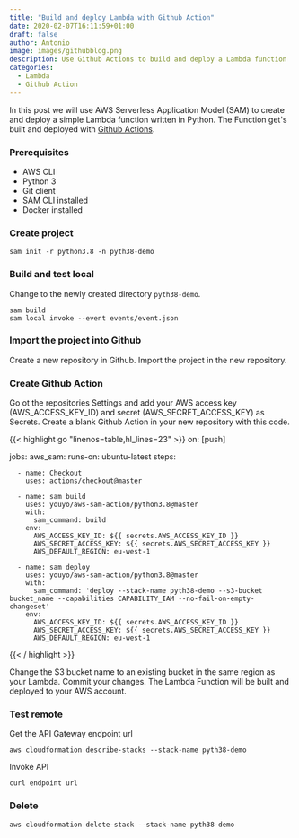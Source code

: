 ```yaml
---
title: "Build and deploy Lambda with Github Action"
date: 2020-02-07T16:11:59+01:00
draft: false
author: Antonio
image: images/githubblog.png
description: Use Github Actions to build and deploy a Lambda function 
categories: 
  - Lambda
  - Github Action
---
```


In this post we will use AWS Serverless Application Model (SAM) to create and deploy a simple Lambda function written in Python. The Function get's built and deployed with [Github Actions](https://github.com/marketplace?type=actions).


### Prerequisites
* AWS CLI
* Python 3
* Git client
* SAM CLI installed
* Docker installed


### Create project
    sam init -r python3.8 -n pyth38-demo

### Build and test local
Change to the newly created directory `pyth38-demo`.

    sam build
    sam local invoke --event events/event.json

### Import the project into Github
Create a new repository in Github. Import the project in the new repository.

### Create Github Action
Go ot the repositories Settings and add your AWS access key (AWS_ACCESS_KEY_ID) and secret (AWS_SECRET_ACCESS_KEY) as Secrets.
Create a blank Github Action in your new repository with this code.

{{< highlight go "linenos=table,hl_lines=23" >}}
on: [push]

jobs:
  aws_sam:
    runs-on: ubuntu-latest
    steps:

      - name: Checkout
        uses: actions/checkout@master

      - name: sam build
        uses: youyo/aws-sam-action/python3.8@master
        with:
          sam_command: build
        env:
          AWS_ACCESS_KEY_ID: ${{ secrets.AWS_ACCESS_KEY_ID }}
          AWS_SECRET_ACCESS_KEY: ${{ secrets.AWS_SECRET_ACCESS_KEY }}
          AWS_DEFAULT_REGION: eu-west-1

      - name: sam deploy
        uses: youyo/aws-sam-action/python3.8@master
        with:
          sam_command: 'deploy --stack-name pyth38-demo --s3-bucket bucket_name --capabilities CAPABILITY_IAM --no-fail-on-empty-changeset'
        env:
          AWS_ACCESS_KEY_ID: ${{ secrets.AWS_ACCESS_KEY_ID }}
          AWS_SECRET_ACCESS_KEY: ${{ secrets.AWS_SECRET_ACCESS_KEY }}
          AWS_DEFAULT_REGION: eu-west-1
{{< / highlight >}}

Change the S3 bucket name to an existing bucket in the same region as your Lambda. Commit your changes. The Lambda Function will be built and deployed to your AWS account.


### Test remote
Get the API Gateway endpoint url

    aws cloudformation describe-stacks --stack-name pyth38-demo

Invoke API 
    
    curl endpoint url

### Delete
    aws cloudformation delete-stack --stack-name pyth38-demo


